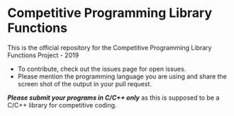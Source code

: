 # Competitive Programming Library Functions
This is the official repository for the Competitive Programming Library Functions Project - 2019

* To contribute, check out the issues page for open issues.
* Please mention the programming language you are using and share the screen shot of the output in your pull request.

***Please submit your programs in C/C++ only*** as this is supposed to be a C/C++ library for competitive coding.





